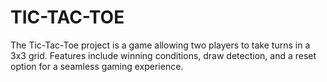 # TIC-TAC-TOE
The Tic-Tac-Toe project is a game allowing two players to take turns in a 3x3 grid. Features include winning conditions, draw detection, and a reset option for a seamless gaming experience.
